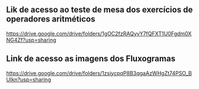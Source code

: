 ## Lik de acesso ao teste de mesa dos exercícios de operadores aritméticos

https://drive.google.com/drive/folders/1gOC2fzRAQyvY7fQFXT1U0Fgdm0XNG4Zf?usp=sharing

## Link de acesso as imagens dos Fluxogramas

https://drive.google.com/drive/folders/1zsiycpqP8B3qgaAzWHgZt74PSO_BUIkn?usp=sharing

